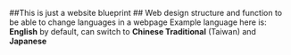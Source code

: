 ##This is just a website blueprint ##
Web design structure and function to be able to change languages in a webpage
Example language here is:
  __English__ by default, can switch to __Chinese Traditional__ (Taiwan) and __Japanese__
